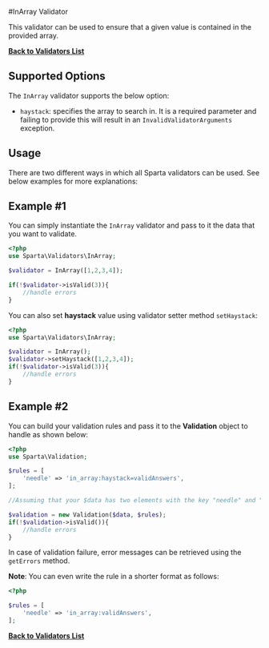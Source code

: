 #InArray Validator

This validator can be used to ensure that a given value is contained in the provided array. 

[**Back to Validators List**](./reference.md#validators-list)

## Supported Options
The `InArray` validator supports the below option:

* `haystack`: specifies the array to search in. It is a required parameter and failing to provide this will result in an `InvalidValidatorArguments` exception.
 

## Usage
There are two different ways in which all Sparta validators can be used. See below examples for more explanations:


## Example #1
You can simply instantiate the `InArray` validator and pass to it the data that you want to validate.

```php
<?php
use Sparta\Validators\InArray;

$validator = InArray([1,2,3,4]);

if(!$validator->isValid(3)){ 
	//handle errors
}
```
You can also set __haystack__ value using validator setter method `setHaystack`:

```php
<?php
use Sparta\Validators\InArray;

$validator = InArray();
$validator->setHaystack([1,2,3,4]);
if(!$validator->isValid(3)){ 
	//handle errors
}
```

## Example #2
You can build your validation rules and pass it to the __Validation__ object to handle as shown below:

```php
<?php
use Sparta\Validation;

$rules = [
	'needle' => 'in_array:haystack=validAnswers',
];

//Assuming that your $data has two elements with the key "needle" and "options"

$validation = new Validation($data, $rules);
if(!$validation->isValid()){
	//handle errors
}

```
In case of validation failure, error messages can be retrieved using the `getErrors` method.


__Note__: You can even write the rule in a shorter format as follows:

```php
<?php

$rules = [
	'needle' => 'in_array:validAnswers',
];

```
[**Back to Validators List**](./reference.md#validators-list)
